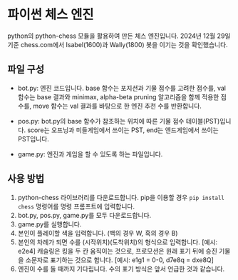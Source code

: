 # 파이썬 체스 엔진
python의 python-chess 모듈을 활용하여 만든 체스 엔진입니다. 2024년 12월 29일 기준 chess.com에서 Isabel(1600)과 Wally(1800) 봇을 이기는 것을 확인했습니다.

## 파일 구성
* bot.py: 엔진 코드입니다. base 함수는 포지션과 기물 점수를 고려한 점수를, val 함수는 base 결과와 minimax, alpha-beta pruning 알고리즘을 함께 적용한 점수를, move 함수는 val 결과를 바탕으로 한 엔진 추천 수를 반환합니다.

* pos.py: bot.py의 base 함수가 참조하는 위치에 따른 기물 점수 테이블(PST)입니다. score는 오프닝과 미들게임에서 쓰이는 PST, end는 엔드게임에서 쓰이는 PST입니다.

* game.py: 엔진과 게임을 할 수 있도록 하는 파일입니다.

## 사용 방법
1. python-chess 라이브러리를 다운로드합니다. pip을 이용할 경우 ```pip install chess``` 명령어를 명령 프롬프트에 입력합니다.
2. bot.py, pos.py, game.py를 모두 다운로드합니다.
3. game.py를 실행합니다.
4. 본인이 플레이할 색을 입력합니다. (백의 경우 W, 흑의 경우 B)
5. 본인의 차례가 되면 수를 (시작위치)(도착위치)의 형식으로 입력합니다. [예시: e2e4] 캐슬링은 킹을 두 칸 움직이는 것으로, 프로모션은 원래 표기 뒤에 승진 기물을 소문자로 표기하는 것으로 합니다. [예시: e1g1 = 0-0, d7e8q = dxe8Q]
6. 엔진이 수를 둘 때까지 기다립니다. 수의 표기 방식은 앞서 언급한 것과 같습니다.
